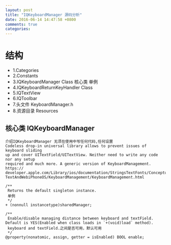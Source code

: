 ```yaml
---
layout: post
title: "IQKeyboardManager 源码分析"
date: 2016-06-14 14:47:58 +0800
comments: true
categories: 
---
```


# 结构
 * 1.Categories 
 * 2.Constants
 * 3.IQKeyboardManager Class 核心类 单例
 * 4.IQKeyboardReturnKeyHandler Class
 * 5.IQTextView
 * 6.IQToolbar
 * 7.头文件 KeyboardManager.h
 * 8.资源目录 Resources


## 核心类 IQKeyboardManager
 
```
介绍IQKeyboardManager 无须在使用中写任何代码,任何设置 
Codeless drop-in universal library allows to prevent issues of keyboard sliding
up and cover UITextField/UITextView. Neither need to write any code nor any setup
required and much more. A generic version of KeyboardManagement. https://
developer.apple.com/Library/ios/documentation/StringsTextFonts/Conceptual/
TextAndWebiPhoneOS/KeyboardManagement/KeyboardManagement.html
```

```
/**
 Returns the default singleton instance.
 单例
 */
+ (nonnull instancetype)sharedManager;
```


```
/**
 Enable/disable managing distance between keyboard and textField. Default is YES(Enabled when class loads in `+(void)load` method).
 keyboard and textField.之间是否可用，默认可用
 */
@property(nonatomic, assign, getter = isEnabled) BOOL enable;
```


